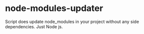 # node-modules-updater
Script does update node_modules in your project without any side dependencies. Just Node js.
